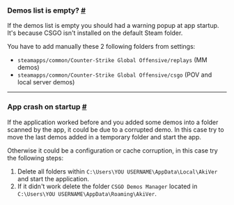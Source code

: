 <a class="anchor" id="empty-list"></a>

### Demos list is empty? [#](/docs/general#empty-list)

If the demos list is empty you should had a warning popup at app startup. It's because CSGO isn't installed on the default Steam folder.

You have to add manually these 2 following folders from settings:

- `steamapps/common/Counter-Strike Global Offensive/replays` (MM demos)
- `steamapps/common/Counter-Strike Global Offensive/csgo` (POV and local server demos)

---

<a class="anchor" id="app-crash"></a>

### App crash on startup [#](/docs/general#app-crash)

If the application worked before and you added some demos into a folder scanned by the app, it could be due to a corrupted demo. In this case try to move the last demos added in a temporary folder and start the app.

Otherwise it could be a configuration or cache corruption, in this case try the following steps:

1. Delete all folders within `C:\Users\YOU USERNAME\AppData\Local\AkiVer` and start the application.
2. If it didn't work delete the folder `CSGO Demos Manager` located in `C:\Users\YOU USERNAME\AppData\Roaming\AkiVer`.
